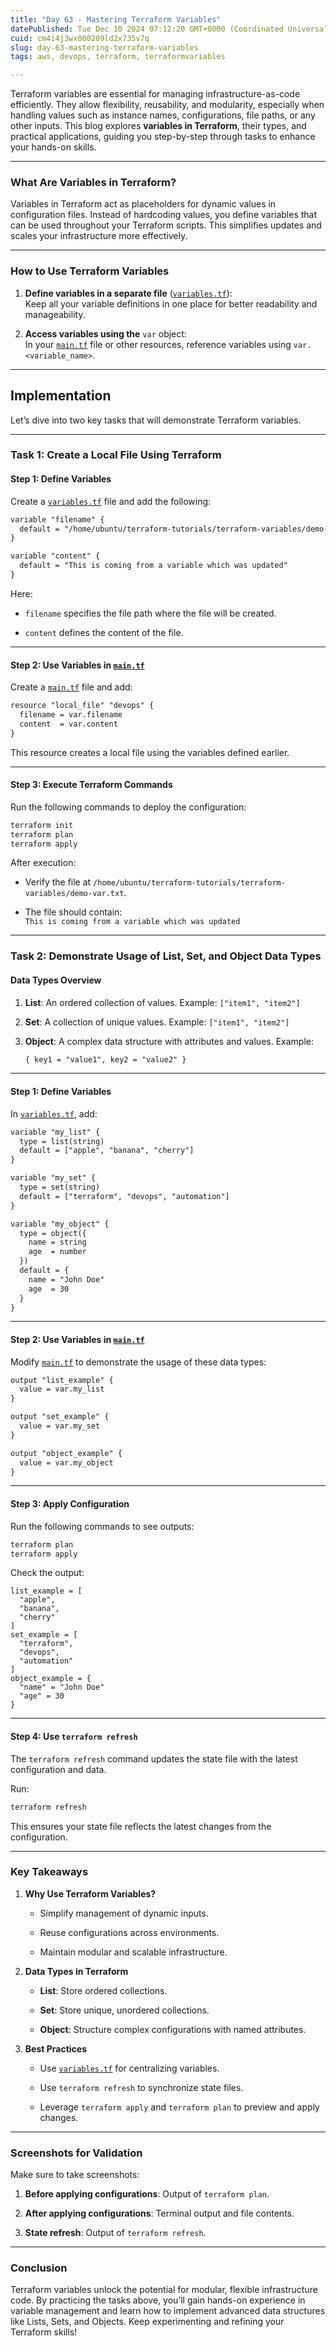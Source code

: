 ```yaml
---
title: "Day 63 - Mastering Terraform Variables"
datePublished: Tue Dec 10 2024 07:12:20 GMT+0000 (Coordinated Universal Time)
cuid: cm4i4j3wx000209ld2x735v7q
slug: day-63-mastering-terraform-variables
tags: aws, devops, terraform, terraformvariables

---
```


Terraform variables are essential for managing infrastructure-as-code efficiently. They allow flexibility, reusability, and modularity, especially when handling values such as instance names, configurations, file paths, or any other inputs. This blog explores **variables in Terraform**, their types, and practical applications, guiding you step-by-step through tasks to enhance your hands-on skills.

---

### **What Are Variables in Terraform?**

Variables in Terraform act as placeholders for dynamic values in configuration files. Instead of hardcoding values, you define variables that can be used throughout your Terraform scripts. This simplifies updates and scales your infrastructure more effectively.

---

### **How to Use Terraform Variables**

1. **Define variables in a separate file** ([`variables.tf`](http://variables.tf)):  
    Keep all your variable definitions in one place for better readability and manageability.
    
2. **Access variables using the** `var` object:  
    In your [`main.tf`](http://main.tf) file or other resources, reference variables using `var.<variable_name>`.
    

---

## **Implementation**

Let’s dive into two key tasks that will demonstrate Terraform variables.

---

### **Task 1: Create a Local File Using Terraform**

#### **Step 1: Define Variables**

Create a [`variables.tf`](http://variables.tf) file and add the following:

```xml
variable "filename" {
  default = "/home/ubuntu/terraform-tutorials/terraform-variables/demo-var.txt"
}

variable "content" {
  default = "This is coming from a variable which was updated"
}
```

Here:

* `filename` specifies the file path where the file will be created.
    
* `content` defines the content of the file.
    

---

#### **Step 2: Use Variables in** [`main.tf`](http://main.tf)

Create a [`main.tf`](http://main.tf) file and add:

```xml
resource "local_file" "devops" {
  filename = var.filename
  content  = var.content
}
```

This resource creates a local file using the variables defined earlier.

---

#### **Step 3: Execute Terraform Commands**

Run the following commands to deploy the configuration:

```bash
terraform init
terraform plan
terraform apply
```

After execution:

* Verify the file at `/home/ubuntu/terraform-tutorials/terraform-variables/demo-var.txt`.
    
* The file should contain:  
    `This is coming from a variable which was updated`
    

---

### **Task 2: Demonstrate Usage of List, Set, and Object Data Types**

#### **Data Types Overview**

1. **List**: An ordered collection of values. Example: `["item1", "item2"]`
    
2. **Set**: A collection of unique values. Example: `["item1", "item2"]`
    
3. **Object**: A complex data structure with attributes and values. Example:
    
    ```xml
    { key1 = "value1", key2 = "value2" }
    ```
    

---

#### **Step 1: Define Variables**

In [`variables.tf`](http://variables.tf), add:

```xml
variable "my_list" {
  type = list(string)
  default = ["apple", "banana", "cherry"]
}

variable "my_set" {
  type = set(string)
  default = ["terraform", "devops", "automation"]
}

variable "my_object" {
  type = object({
    name = string
    age  = number
  })
  default = {
    name = "John Doe"
    age  = 30
  }
}
```

---

#### **Step 2: Use Variables in** [`main.tf`](http://main.tf)

Modify [`main.tf`](http://main.tf) to demonstrate the usage of these data types:

```xml
output "list_example" {
  value = var.my_list
}

output "set_example" {
  value = var.my_set
}

output "object_example" {
  value = var.my_object
}
```

---

#### **Step 3: Apply Configuration**

Run the following commands to see outputs:

```bash
terraform plan
terraform apply
```

Check the output:

```plaintext
list_example = [
  "apple",
  "banana",
  "cherry"
]
set_example = [
  "terraform",
  "devops",
  "automation"
]
object_example = {
  "name" = "John Doe"
  "age" = 30
}
```

---

#### **Step 4: Use** `terraform refresh`

The `terraform refresh` command updates the state file with the latest configuration and data.

Run:

```bash
terraform refresh
```

This ensures your state file reflects the latest changes from the configuration.

---

### **Key Takeaways**

1. **Why Use Terraform Variables?**
    
    * Simplify management of dynamic inputs.
        
    * Reuse configurations across environments.
        
    * Maintain modular and scalable infrastructure.
        
2. **Data Types in Terraform**
    
    * **List**: Store ordered collections.
        
    * **Set**: Store unique, unordered collections.
        
    * **Object**: Structure complex configurations with named attributes.
        
3. **Best Practices**
    
    * Use [`variables.tf`](http://variables.tf) for centralizing variables.
        
    * Use `terraform refresh` to synchronize state files.
        
    * Leverage `terraform apply` and `terraform plan` to preview and apply changes.
        

---

### **Screenshots for Validation**

Make sure to take screenshots:

1. **Before applying configurations**: Output of `terraform plan`.
    
2. **After applying configurations**: Terminal output and file contents.
    
3. **State refresh**: Output of `terraform refresh`.
    

---

### **Conclusion**

Terraform variables unlock the potential for modular, flexible infrastructure code. By practicing the tasks above, you’ll gain hands-on experience in variable management and learn how to implement advanced data structures like Lists, Sets, and Objects. Keep experimenting and refining your Terraform skills!